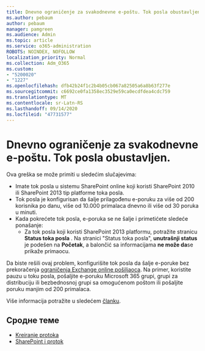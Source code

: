 ```yaml
---
title: Dnevno ograničenje za svakodnevne e-poštu. Tok posla obustavljen.
ms.author: pebaum
author: pebaum
manager: pamgreen
ms.audience: Admin
ms.topic: article
ms.service: o365-administration
ROBOTS: NOINDEX, NOFOLLOW
localization_priority: Normal
ms.collection: Adm_O365
ms.custom:
- "5200020"
- "1227"
ms.openlocfilehash: dfb42b24f1c2b4b05cb067a82505a6a8b63f277e
ms.sourcegitcommit: c6692ce0fa1358ec3529e59ca0ecdfdea4cdc759
ms.translationtype: MT
ms.contentlocale: sr-Latn-RS
ms.lasthandoff: 09/14/2020
ms.locfileid: "47731577"
---
```

# <a name="daily-email-limit-exceeded-workflow-is-suspended"></a>Dnevno ograničenje za svakodnevne e-poštu. Tok posla obustavljen.

Ova greška se može primiti u sledećim slučajevima:

- Imate tok posla u sistemu SharePoint online koji koristi SharePoint 2010 ili SharePoint 2013 tip platforme toka posla.
- Tok posla je konfigurisan da šalje prilagođenu e-poruku za više od 200 korisnika po danu, više od 10.000 primalaca dnevno ili više od 30 poruka u minuti.
- Kada pokrećete tok posla, e-poruka se ne šalje i primetićete sledeće ponašanje:
    - Za tok posla koji koristi SharePoint 2013 platformu, potražite stranicu **Status toka posla** . Na stranici "Status toka posla", **unutrašnji status** je podešen na **Početak**, a balončić sa informacijama **ne može da**se prikaže primaocu.

Da biste rešili ovaj problem, konfigurišite tok posla da šalje e-poruke bez prekoračenja [ograničenja Exchange online pošiljaoca](https://docs.microsoft.com/office365/servicedescriptions/exchange-online-service-description/exchange-online-limits#recipientlimits). Na primer, koristite pauzu u toku posla, pošaljite e-poruku Microsoft 365 grupi, grupi za distribuciju ili bezbednosnoj grupi sa omogućenom poštom ili pošaljite poruku manjim od 200 primalaca.


Više informacija potražite u sledećem [članku](https://support.microsoft.com/help/3150442/daily-email-limit-has-exceeded-and-your-workflow-has-been-suspended-or).

## <a name="related-topics"></a>Сродне теме
- [Kreiranje protoka](https://support.office.com/article/Create-a-flow-for-a-list-or-library-in-SharePoint-Online-or-OneDrive-for-Business-a9c3e03b-0654-46af-a254-20252e580d01) 
- [SharePoint i protok](https://flow.microsoft.com/blog/sharepoint-and-flow/) 